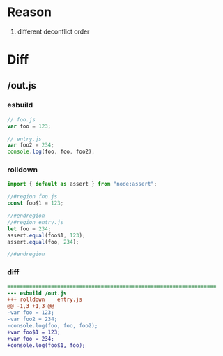 # Reason
1. different deconflict order
# Diff
## /out.js
### esbuild
```js
// foo.js
var foo = 123;

// entry.js
var foo2 = 234;
console.log(foo, foo, foo2);
```
### rolldown
```js
import { default as assert } from "node:assert";

//#region foo.js
const foo$1 = 123;

//#endregion
//#region entry.js
let foo = 234;
assert.equal(foo$1, 123);
assert.equal(foo, 234);

//#endregion
```
### diff
```diff
===================================================================
--- esbuild	/out.js
+++ rolldown	entry.js
@@ -1,3 +1,3 @@
-var foo = 123;
-var foo2 = 234;
-console.log(foo, foo, foo2);
+var foo$1 = 123;
+var foo = 234;
+console.log(foo$1, foo);

```